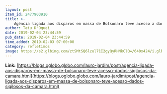```yaml
---
layout: post
item_id: 2477903910
title: >-
    Agência ligada aos disparos em massa de Bolsonaro teve acesso a dados sigilosos da Câmara : Lauro Jardim
author: Tatu D'Oquei
date: 2019-02-04 23:44:59
pub_date: 2019-02-04 23:44:59
time_added: 2019-02-03 07:00:00
category: refletimos
image: https://s2.glbimg.com/ztSMtSQ6lzul71I2gyQyRHNkClQ=/640x424/i.glbimg.com/og/ig/infoglobo1/f/original/2019/02/01/19298600_mb_rio_de_janeiro_rj_15-12-2011_decoracao_da_am4_-_agencia_digital_montada_dentro_da_f.jpg
---
```


**Link:** [https://blogs.oglobo.globo.com/lauro-jardim/post/agencia-ligada-aos-disparos-em-massa-de-bolsonaro-teve-acesso-dados-sigilosos-da-camara.html](https://blogs.oglobo.globo.com/lauro-jardim/post/agencia-ligada-aos-disparos-em-massa-de-bolsonaro-teve-acesso-dados-sigilosos-da-camara.html)

